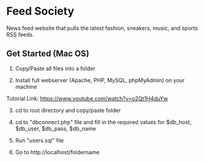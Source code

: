 # Feed Society

News feed website that pulls the latest fashion, sneakers, music, and sports RSS feeds.

## Get Started (Mac OS)

1. Copy/Paste all files into a folder

2. Install full webserver (Apache, PHP, MySQL, phpMyAdmin) on your machine

Tutorial Link: https://www.youtube.com/watch?v=o2Qt1H4duYw

3. cd to root directory and copy/paste folder

4. cd to "dbconnect.php" file and fill in the required values for $db_host, $db_user, $db_pass, $db_name 

5. Run "users.sql" file

6. Go to http://localhost/foldername